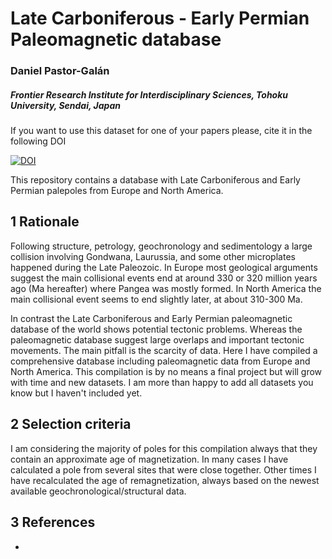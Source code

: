 # Late Carboniferous - Early Permian Paleomagnetic database
### Daniel Pastor-Galán
##### *Frontier Research Institute for Interdisciplinary Sciences, Tohoku University, Sendai, Japan*

If you want to use this dataset for one of your papers please, cite it in the following DOI

[![DOI](https://zenodo.org/badge/198549674.svg)](https://zenodo.org/badge/latestdoi/198549674)

This repository contains a database with Late Carboniferous and Early Permian palepoles from Europe and North America.

## 1 Rationale
Following structure, petrology, geochronology and sedimentology a large collision involving Gondwana, Laurussia, and some other microplates happened during the Late Paleozoic. In Europe most geological arguments suggest the main collisional events end at around 330 or 320 million years ago (Ma hereafter) where Pangea was mostly formed. In North America the main collisional event seems to end slightly later, at about 310-300 Ma.

In contrast the Late Carboniferous and Early Permian paleomagnetic database of the world shows potential tectonic problems. Whereas the paleomagnetic database suggest large overlaps and important tectonic movements. The main pitfall is the scarcity of data. Here I have compiled a comprehensive database including paleomagnetic data from Europe and North America. This compilation is by no means a final project but will grow with time and new datasets. I am more than happy to add all datasets you know but I haven't included yet.

## 2 Selection criteria
I am considering the majority of poles for this compilation always that they contain an approximate age of magnetization. In many cases I have calculated a pole from several sites that were close together. Other times I have recalculated the age of remagnetization, always based on the newest available geochronological/structural data.

## 3 References

*
